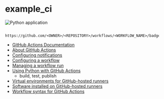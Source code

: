 # example_ci

![Python application](https://github.com/celiao/example_ci/workflows/Python%20application/badge.svg)
```
    https://github.com/<OWNER>/<REPOSITORY>/workflows/<WORKFLOW_NAME>/badge.svg
```

- [GitHub Actions Documentation](https://help.github.com/en/actions)
- [About GitHub Actions](https://help.github.com/en/actions/getting-started-with-github-actions/about-github-actions)
- [Configuring notifications](https://help.github.com/en/github/managing-subscriptions-and-notifications-on-github/configuring-notifications#github-actions-notification-options)
- [Configuring a workflow](https://help.github.com/en/actions/configuring-and-managing-workflows/configuring-a-workflow)
- [Managing a workflow run](https://help.github.com/en/actions/configuring-and-managing-workflows/managing-a-workflow-run)
- [Using Python with GitHub Actions](https://help.github.com/en/actions/language-and-framework-guides/using-python-with-github-actions)
  - build, test, publish
- [Virtual environments for GitHub-hosted runners](https://help.github.com/en/actions/reference/virtual-environments-for-github-hosted-runners)
- [Software installed on GitHub-hosted runners](https://help.github.com/en/actions/reference/software-installed-on-github-hosted-runners)
- [Workflow syntax for GitHub Actions](https://help.github.com/en/actions/reference/workflow-syntax-for-github-actions)
